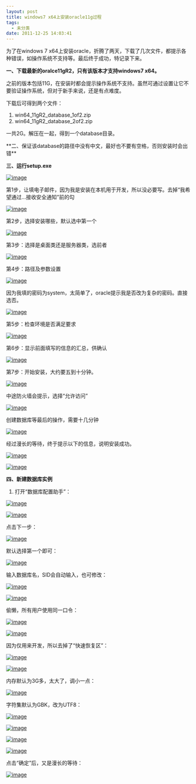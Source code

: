 ```yaml
---
layout: post
title: windows7 x64上安装oracle11g过程
tags:
  - 未分类
date: 2011-12-25 14:03:41
---
```


为了在windows 7 x64上安装oracle，折腾了两天，下载了几次文件，都提示各种错误，如操作系统不支持等。最后终于成功，特记录下来。

**一、下载最新的oralce11gR2，只有该版本才支持windows7 x64。**

之前的版本包括11G，在安装时都会提示操作系统不支持。虽然可通过设置让它不要验证操作系统，但对于新手来说，还是有点难度。

下载后可得到两个文件：

1.  win64_11gR2_database_1of2.zip
2.  win64_11gR2_database_2of2.zip

一共2G。解压在一起，得到一个database目录。

<span id="more-635"></span>
<p>**二、保证该database的路径中没有中文，最好也不要有空格，否则安装时会出错**

**三、运行setup.exe**

[![image](http://freewind.me/wp-content/uploads/2011/12/image_thumb10.png "image")](http://freewind.me/wp-content/uploads/2011/12/image10.png)

第1步，让填电子邮件，因为我是安装在本机用于开发，所以没必要写。去掉“我希望通过…接收安全通知”前的勾

[![image](http://freewind.me/wp-content/uploads/2011/12/image_thumb11.png "image")](http://freewind.me/wp-content/uploads/2011/12/image11.png)

第2步，选择安装哪些，默认选中第一个

[![image](http://freewind.me/wp-content/uploads/2011/12/image_thumb12.png "image")](http://freewind.me/wp-content/uploads/2011/12/image12.png)

第3步：选择是桌面类还是服务器类，选前者

[![image](http://freewind.me/wp-content/uploads/2011/12/image_thumb13.png "image")](http://freewind.me/wp-content/uploads/2011/12/image13.png)

第4步：路径及参数设置

[![image](http://freewind.me/wp-content/uploads/2011/12/image_thumb14.png "image")](http://freewind.me/wp-content/uploads/2011/12/image14.png)

因为我填的密码为system，太简单了，oracle提示我是否改为复杂的密码。直接选否。

[![image](http://freewind.me/wp-content/uploads/2011/12/image_thumb15.png "image")](http://freewind.me/wp-content/uploads/2011/12/image15.png)

第5步：检查环境是否满足要求

[![image](http://freewind.me/wp-content/uploads/2011/12/image_thumb16.png "image")](http://freewind.me/wp-content/uploads/2011/12/image16.png)

第6步：显示前面填写的信息的汇总，供确认

[![image](http://freewind.me/wp-content/uploads/2011/12/image_thumb17.png "image")](http://freewind.me/wp-content/uploads/2011/12/image17.png)

第7步：开始安装，大约要五到十分钟。

[![image](http://freewind.me/wp-content/uploads/2011/12/image_thumb18.png "image")](http://freewind.me/wp-content/uploads/2011/12/image18.png)

中途防火墙会提示，选择“允许访问”

[![image](http://freewind.me/wp-content/uploads/2011/12/image_thumb19.png "image")](http://freewind.me/wp-content/uploads/2011/12/image19.png)

创建数据库等最后的操作，需要十几分钟

[![image](http://freewind.me/wp-content/uploads/2011/12/image_thumb20.png "image")](http://freewind.me/wp-content/uploads/2011/12/image20.png)

经过漫长的等待，终于提示以下的信息，说明安装成功。

[![image](http://freewind.me/wp-content/uploads/2011/12/image_thumb21.png "image")](http://freewind.me/wp-content/uploads/2011/12/image21.png)

[![image](http://freewind.me/wp-content/uploads/2011/12/image_thumb22.png "image")](http://freewind.me/wp-content/uploads/2011/12/image22.png)

**四、新建数据库实例**

1. 打开“数据库配置助手”：

[![image](http://freewind.me/wp-content/uploads/2011/12/image_thumb23.png "image")](http://freewind.me/wp-content/uploads/2011/12/image23.png)

[![image](http://freewind.me/wp-content/uploads/2011/12/image_thumb24.png "image")](http://freewind.me/wp-content/uploads/2011/12/image24.png)

点击下一步：

[![image](http://freewind.me/wp-content/uploads/2011/12/image_thumb25.png "image")](http://freewind.me/wp-content/uploads/2011/12/image25.png)

默认选择第一个即可：

[![image](http://freewind.me/wp-content/uploads/2011/12/image_thumb26.png "image")](http://freewind.me/wp-content/uploads/2011/12/image26.png)

输入数据库名，SID会自动输入，也可修改：

[![image](http://freewind.me/wp-content/uploads/2011/12/image_thumb27.png "image")](http://freewind.me/wp-content/uploads/2011/12/image27.png)

[![image](http://freewind.me/wp-content/uploads/2011/12/image_thumb28.png "image")](http://freewind.me/wp-content/uploads/2011/12/image28.png)

偷懒，所有用户使用同一口令：

[![image](http://freewind.me/wp-content/uploads/2011/12/image_thumb29.png "image")](http://freewind.me/wp-content/uploads/2011/12/image29.png)

[![image](http://freewind.me/wp-content/uploads/2011/12/image_thumb30.png "image")](http://freewind.me/wp-content/uploads/2011/12/image30.png)

因为仅用来开发，所以去掉了“快速恢复区”：

[![image](http://freewind.me/wp-content/uploads/2011/12/image_thumb31.png "image")](http://freewind.me/wp-content/uploads/2011/12/image31.png)

[![image](http://freewind.me/wp-content/uploads/2011/12/image_thumb32.png "image")](http://freewind.me/wp-content/uploads/2011/12/image32.png)

内存默认为3G多，太大了，调小一点：

[![image](http://freewind.me/wp-content/uploads/2011/12/image_thumb33.png "image")](http://freewind.me/wp-content/uploads/2011/12/image33.png)

字符集默认为GBK，改为UTF8：

[![image](http://freewind.me/wp-content/uploads/2011/12/image_thumb34.png "image")](http://freewind.me/wp-content/uploads/2011/12/image34.png)

[![image](http://freewind.me/wp-content/uploads/2011/12/image_thumb35.png "image")](http://freewind.me/wp-content/uploads/2011/12/image35.png)

[![image](http://freewind.me/wp-content/uploads/2011/12/image_thumb36.png "image")](http://freewind.me/wp-content/uploads/2011/12/image36.png)

[![image](http://freewind.me/wp-content/uploads/2011/12/image_thumb37.png "image")](http://freewind.me/wp-content/uploads/2011/12/image37.png)

点击“确定”后，又是漫长的等待：

[![image](http://freewind.me/wp-content/uploads/2011/12/image_thumb38.png "image")](http://freewind.me/wp-content/uploads/2011/12/image38.png)